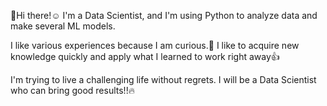 👋Hi there!:relaxed: I'm a Data Scientist, and I'm using Python to analyze data and make several ML models.

I like various experiences because I am curious.:musical_note:
I like to acquire new knowledge quickly and apply what I learned to work right away:thumbsup:

I'm trying to live a challenging life without regrets.
I will be a Data Scientist who can bring good results!!:fire:


<!--
**Mifekmk/Mifekmk** is a ✨ _special_ ✨ repository because its `README.md` (this file) appears on your GitHub profile.

Here are some ideas to get you started:

- 🔭 I’m currently working on ...
- 🌱 I’m currently learning ...
- 👯 I’m looking to collaborate on ...
- 🤔 I’m looking for help with ...
- 💬 Ask me about ...
- 📫 How to reach me: ...
- 😄 Pronouns: ...
- ⚡ Fun fact: ...
-->
